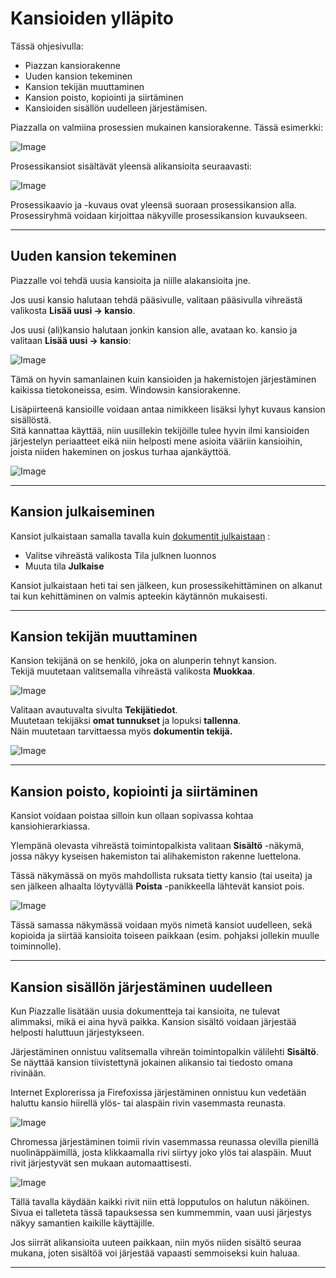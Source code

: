 # Kansioiden ylläpito


Tässä ohjesivulla: 

- Piazzan kansiorakenne 
- Uuden kansion tekeminen 
- Kansion tekijän muuttaminen
- Kansion poisto, kopiointi ja siirtäminen
- Kansioiden sisällön uudelleen järjestämisen.


Piazzalla on valmiina prosessien mukainen kansiorakenne. Tässä esimerkki:

![Image](kuvat/kansioidenyllapito.png)

Prosessikansiot sisältävät yleensä alikansioita seuraavasti:

![Image](kuvat/dosettiasiakas.png)

Prosessikaavio ja -kuvaus ovat yleensä suoraan prosessikansion alla.<br>
Prosessiryhmä voidaan kirjoittaa näkyville prosessikansion kuvaukseen.

----

## Uuden kansion tekeminen

Piazzalle voi tehdä uusia kansioita ja niille alakansioita jne.

Jos uusi kansio halutaan tehdä pääsivulle, valitaan pääsivulla vihreästä valikosta __Lisää uusi -> kansio__.

Jos uusi (ali)kansio halutaan jonkin kansion alle, avataan ko. kansio ja valitaan __Lisää uusi -> kansio__:

![Image](kuvat/kuva-118.png)

Tämä on hyvin samanlainen kuin kansioiden ja hakemistojen järjestäminen kaikissa tietokoneissa, esim. Windowsin kansiorakenne.

Lisäpiirteenä kansioille voidaan antaa nimikkeen lisäksi lyhyt kuvaus kansion sisällöstä.<br>
Sitä kannattaa käyttää, niin uusillekin tekijöille tulee hyvin ilmi kansioiden järjestelyn periaatteet eikä niin helposti mene asioita vääriin kansioihin, joista niiden hakeminen on joskus turhaa ajankäyttöä.

![Image](kuvat/kuva-117.png)

----

## Kansion julkaiseminen

Kansiot julkaistaan samalla tavalla kuin [dokumentit julkaistaan](dokumentin_yllapito/#dokumentin-julkaiseminen) :

- Valitse vihreästä valikosta Tila julknen luonnos
- Muuta tila **Julkaise**

Kansiot julkaistaan heti tai sen jälkeen, kun prosessikehittäminen on alkanut tai kun kehittäminen on valmis apteekin käytännön mukaisesti.

----

## Kansion tekijän muuttaminen

Kansion tekijänä on se henkilö, joka on alunperin tehnyt kansion.<br>
Tekijä muutetaan valitsemalla vihreästä valikosta **Muokkaa**. 

![Image](kuvat/kansionmuokkaaminen.png)

Valitaan avautuvalta sivulta **Tekijätiedot**.<br>
Muutetaan tekijäksi **omat tunnukset** ja lopuksi **tallenna**.<br>
Näin muutetaan tarvittaessa myös **dokumentin tekijä.** 

![Image](kuvat/kansionmuokkaaminen2.png)

----

## Kansion poisto, kopiointi ja siirtäminen

Kansiot voidaan poistaa silloin kun ollaan sopivassa kohtaa kansiohierarkiassa.

Ylempänä olevasta vihreästä toimintopalkista valitaan **Sisältö** -näkymä, jossa näkyy kyseisen hakemiston tai alihakemiston rakenne luettelona. 

Tässä näkymässä on myös mahdollista ruksata tietty kansio (tai useita) ja sen jälkeen alhaalta löytyvällä **Poista** -panikkeella lähtevät kansiot pois.

![Image](kuvat/kuva-132.png)

Tässä samassa näkymässä voidaan myös nimetä kansiot uudelleen, sekä kopioida ja siirtää kansioita toiseen paikkaan (esim. pohjaksi jollekin muulle toiminnolle). 

----

## Kansion sisällön järjestäminen uudelleen

Kun Piazzalle lisätään uusia dokumentteja tai kansioita, ne tulevat alimmaksi, mikä ei aina hyvä paikka.
Kansion sisältö voidaan järjestää helposti haluttuun järjestykseen.

Järjestäminen onnistuu valitsemalla vihreän toimintopalkin välilehti **Sisältö**.
Se näyttää kansion tiivistettynä jokainen alikansio tai tiedosto omana rivinään.

Internet Explorerissa ja Firefoxissa järjestäminen onnistuu kun vedetään haluttu kansio hiirellä ylös- tai alaspäin rivin vasemmasta reunasta. 

![Image](kuvat/kuva-133.png)

Chromessa järjestäminen toimii rivin vasemmassa reunassa olevilla pienillä nuolinäppäimillä, josta klikkaamalla rivi siirtyy joko ylös tai alaspäin. Muut rivit järjestyvät sen mukaan automaattisesti.

![Image](kuvat/kuva-133b.png)

Tällä tavalla käydään kaikki rivit niin että lopputulos on halutun näköinen.<br>
Sivua ei talleteta tässä tapauksessa sen kummemmin, vaan uusi järjestys näkyy samantien kaikille käyttäjille.

Jos siirrät alikansioita uuteen paikkaan, niin myös niiden sisältö seuraa mukana, joten sisältöä voi järjestää vapaasti semmoiseksi kuin haluaa.

----

